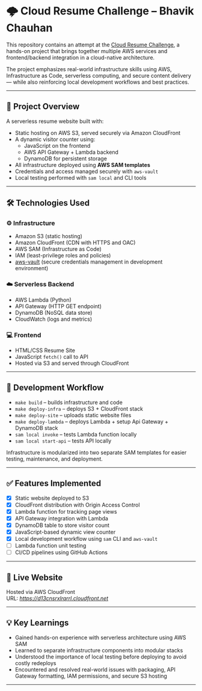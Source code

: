# 🌩️ Cloud Resume Challenge – Bhavik Chauhan

This repository contains an attempt at the [Cloud Resume Challenge](https://cloudresumechallenge.dev/), a hands-on project that brings together multiple AWS services and frontend/backend integration in a cloud-native architecture.

The project emphasizes real-world infrastructure skills using AWS, Infrastructure as Code, serverless computing, and secure content delivery — while also reinforcing local development workflows and best practices.

---

## 🧠 Project Overview

A serverless resume website built with:

- Static hosting on AWS S3, served securely via Amazon CloudFront
- A dynamic visitor counter using:
  - JavaScript on the frontend
  - AWS API Gateway + Lambda backend
  - DynamoDB for persistent storage
- All infrastructure deployed using **AWS SAM templates**
- Credentials and access managed securely with `aws-vault`
- Local testing performed with `sam local` and CLI tools

---

## 🛠️ Technologies Used

### ⚙️ Infrastructure
- Amazon S3 (static hosting)
- Amazon CloudFront (CDN with HTTPS and OAC)
- AWS SAM (Infrastructure as Code)
- IAM (least-privilege roles and policies)
- [aws-vault](https://github.com/99designs/aws-vault) (secure credentials management in development environment)

### ☁️ Serverless Backend
- AWS Lambda (Python)
- API Gateway (HTTP GET endpoint)
- DynamoDB (NoSQL data store)
- CloudWatch (logs and metrics)

### 💻 Frontend
- HTML/CSS Resume Site
- JavaScript `fetch()` call to API
- Hosted via S3 and served through CloudFront

---

## 🔄 Development Workflow

- `make build` – builds infrastructure and code
- `make deploy-infra` – deploys S3 + CloudFront stack
- `make deploy-site` – uploads static website files
- `make deploy-lambda` – deploys Lambda + setup Api Gateway + DynamoDB stack
- `sam local invoke` – tests Lambda function locally
- `sam local start-api` – tests API locally

Infrastructure is modularized into two separate SAM templates for easier testing, maintenance, and deployment.

---

## ✅ Features Implemented

- [x] Static website deployed to S3
- [x] CloudFront distribution with Origin Access Control
- [x] Lambda function for tracking page views
- [x] API Gateway integration with Lambda
- [x] DynamoDB table to store visitor count
- [x] JavaScript-based dynamic view counter
- [x] Local development workflow using `sam` CLI and `aws-vault`
- [ ] Lambda function unit testing
- [ ] CI/CD pipelines using GitHub Actions 

---

## 🔗 Live Website

Hosted via AWS CloudFront  
URL: _https://d13cnsrxlrqrrl.cloudfront.net_

---

## 💡 Key Learnings

- Gained hands-on experience with serverless architecture using AWS SAM
- Learned to separate infrastructure components into modular stacks
- Understood the importance of local testing before deploying to avoid costly redeploys
- Encountered and resolved real-world issues with packaging, API Gateway formatting, IAM permissions, and secure S3 hosting

---
